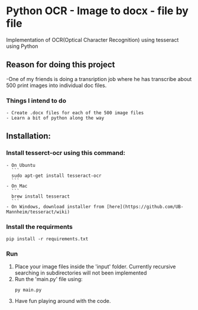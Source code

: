 # Python OCR - Image to docx - file by file

Implementation of OCR(Optical Character Recognition) using tesseract using Python

## Reason for doing this project

-One of my friends is doing a transription job where he has transcribe about 500 print images into individual doc files.

### Things I intend to do
    - Create .docx files for each of the 500 image files
    - Learn a bit of python along the way

## Installation:
### Install tesserct-ocr using this command:
    - On Ubuntu
      ```
      sudo apt-get install tesseract-ocr
      ```
    - On Mac
      ```
      brew install tesseract
      ```
    - On Windows, download installer from [here](https://github.com/UB-Mannheim/tesseract/wiki)

### Install the requirments
```
pip install -r requirements.txt
```

### Run

1. Place your image files inside the 'input' folder. Currently recursive searching in subdirectories will not been implemented
2. Run the 'main.py' file using:
   ```
   py main.py
   ```
3. Have fun playing around with the code.